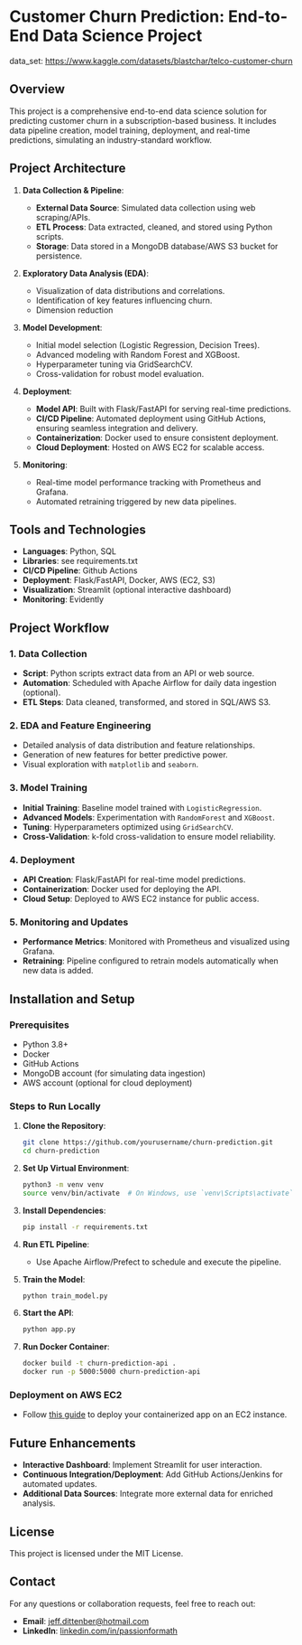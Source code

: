 # Customer Churn Prediction: End-to-End Data Science Project

data_set: https://www.kaggle.com/datasets/blastchar/telco-customer-churn
## Overview
This project is a comprehensive end-to-end data science solution for predicting customer churn in a subscription-based business. It includes data pipeline creation, model training, deployment, and real-time predictions, simulating an industry-standard workflow.

## Project Architecture
1. **Data Collection & Pipeline**:
   - **External Data Source**: Simulated data collection using web scraping/APIs.
   - **ETL Process**: Data extracted, cleaned, and stored using Python scripts.
   - **Storage**: Data stored in a MongoDB database/AWS S3 bucket for persistence.

2. **Exploratory Data Analysis (EDA)**:
   - Visualization of data distributions and correlations.
   - Identification of key features influencing churn.
   - Dimension reduction 

3. **Model Development**:
   - Initial model selection (Logistic Regression, Decision Trees).
   - Advanced modeling with Random Forest and XGBoost.
   - Hyperparameter tuning via GridSearchCV.
   - Cross-validation for robust model evaluation.

4. **Deployment**:
   - **Model API**: Built with Flask/FastAPI for serving real-time predictions.
   - **CI/CD Pipeline**: Automated deployment using GitHub Actions, ensuring seamless integration and delivery.
   - **Containerization**: Docker used to ensure consistent deployment.
   - **Cloud Deployment**: Hosted on AWS EC2 for scalable access.
     

5. **Monitoring**:
   - Real-time model performance tracking with Prometheus and Grafana.
   - Automated retraining triggered by new data pipelines.

## Tools and Technologies
- **Languages**: Python, SQL
- **Libraries**: see requirements.txt
- **CI/CD Pipeline**: Github Actions
- **Deployment**: Flask/FastAPI, Docker, AWS (EC2, S3)
- **Visualization**: Streamlit (optional interactive dashboard)
- **Monitoring**: Evidently

## Project Workflow
### 1. Data Collection
- **Script**: Python scripts extract data from an API or web source.
- **Automation**: Scheduled with Apache Airflow for daily data ingestion (optional). 
- **ETL Steps**: Data cleaned, transformed, and stored in SQL/AWS S3.

### 2. EDA and Feature Engineering
- Detailed analysis of data distribution and feature relationships.
- Generation of new features for better predictive power.
- Visual exploration with `matplotlib` and `seaborn`.

### 3. Model Training
- **Initial Training**: Baseline model trained with `LogisticRegression`.
- **Advanced Models**: Experimentation with `RandomForest` and `XGBoost`.
- **Tuning**: Hyperparameters optimized using `GridSearchCV`.
- **Cross-Validation**: k-fold cross-validation to ensure model reliability.

### 4. Deployment
- **API Creation**: Flask/FastAPI for real-time model predictions.
- **Containerization**: Docker used for deploying the API.
- **Cloud Setup**: Deployed to AWS EC2 instance for public access.

### 5. Monitoring and Updates
- **Performance Metrics**: Monitored with Prometheus and visualized using Grafana.
- **Retraining**: Pipeline configured to retrain models automatically when new data is added.

## Installation and Setup
### Prerequisites
- Python 3.8+
- Docker
- GitHub Actions
- MongoDB account (for simulating data ingestion)
- AWS account (optional for cloud deployment)

### Steps to Run Locally
1. **Clone the Repository**:
    ```bash
    git clone https://github.com/yourusername/churn-prediction.git
    cd churn-prediction
    ```

2. **Set Up Virtual Environment**:
    ```bash
    python3 -m venv venv
    source venv/bin/activate  # On Windows, use `venv\Scripts\activate`
    ```

3. **Install Dependencies**:
    ```bash
    pip install -r requirements.txt
    ```

4. **Run ETL Pipeline**:
    - Use Apache Airflow/Prefect to schedule and execute the pipeline.

5. **Train the Model**:
    ```bash
    python train_model.py
    ```

6. **Start the API**:
    ```bash
    python app.py
    ```

7. **Run Docker Container**:
    ```bash
    docker build -t churn-prediction-api .
    docker run -p 5000:5000 churn-prediction-api
    ```

### Deployment on AWS EC2
- Follow [this guide](https://docs.aws.amazon.com/ec2/index.html) to deploy your containerized app on an EC2 instance.

## Future Enhancements
- **Interactive Dashboard**: Implement Streamlit for user interaction.
- **Continuous Integration/Deployment**: Add GitHub Actions/Jenkins for automated updates.
- **Additional Data Sources**: Integrate more external data for enriched analysis.

## License
This project is licensed under the MIT License.

## Contact
For any questions or collaboration requests, feel free to reach out:
- **Email**: [jeff.dittenber@hotmail.com](mailto:jeff.dittenber@hotmail.com)
- **LinkedIn**: [linkedin.com/in/passionformath](https://www.linkedin.com/in/passionformath/)
